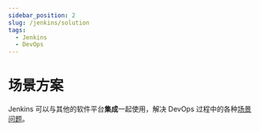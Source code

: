 ```yaml
---
sidebar_position: 2
slug: /jenkins/solution
tags:
  - Jenkins
  - DevOps
---
```


# 场景方案

Jenkins 可以与其他的软件平台**集成**一起使用，解决 DevOps 过程中的各种[场景问题](https://www.jenkins.io/solutions/)。


